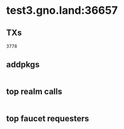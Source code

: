 # test3.gno.land:36657

## TXs
```
3778
```

## addpkgs
```
```

## top realm calls
```
```

## top faucet requesters
```
```

